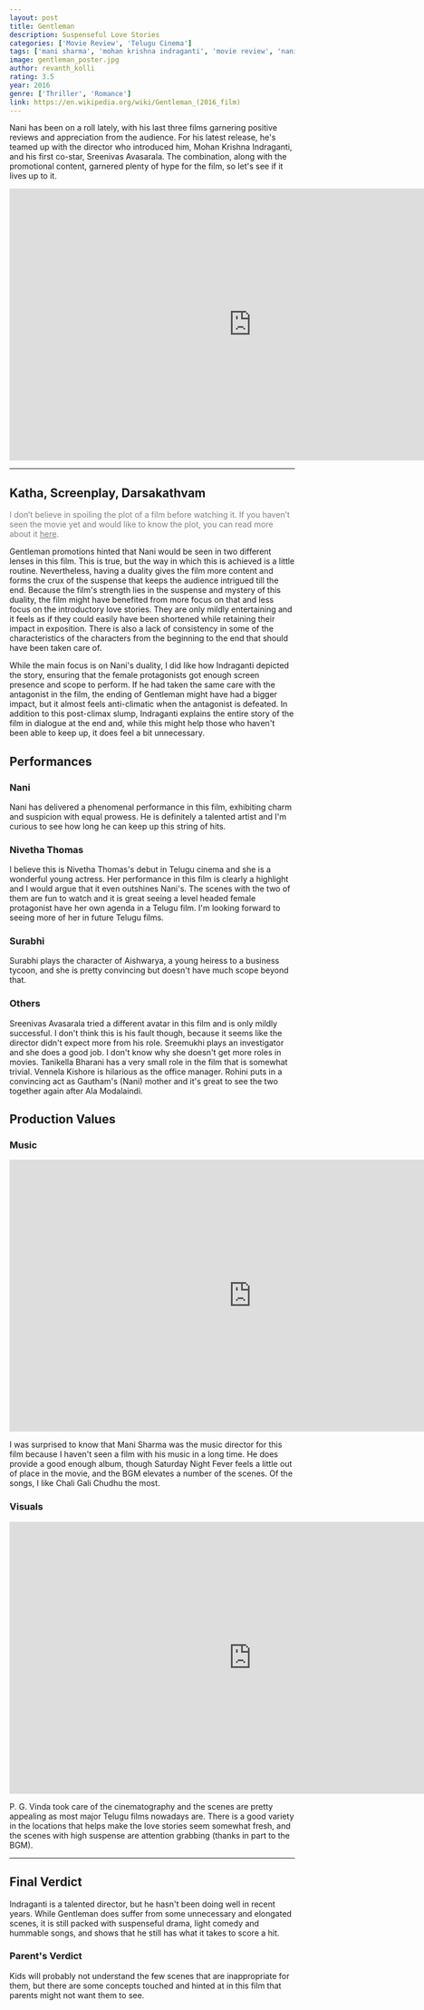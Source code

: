 ```yaml
---
layout: post
title: Gentleman
description: Suspenseful Love Stories
categories: ['Movie Review', 'Telugu Cinema']
tags: ['mani sharma', 'mohan krishna indraganti', 'movie review', 'nani', 'niveda thomas', 'p. g. vinda', 'rohini', 'sreemukhi', 'srinivas avasarala', 'surabhi', 'telugu movie', 'vennela kishore']
image: gentleman_poster.jpg
author: revanth_kolli
rating: 3.5
year: 2016
genre: ['Thriller', 'Romance']
link: https://en.wikipedia.org/wiki/Gentleman_(2016_film)
---
```


Nani has been on a roll lately, with his last three films garnering positive reviews and appreciation from the audience. For his latest release, he's teamed up with the director who introduced him, Mohan Krishna Indraganti, and his first co-star, Sreenivas Avasarala. The combination, along with the promotional content, garnered plenty of hype for the film, so let's see if it lives up to it.

<iframe width="853" height="480" src="https://www.youtube.com/embed/MgmowJ5r-es" frameborder="0" allowfullscreen></iframe>

<hr />

<h2><span class="review_header">Katha, Screenplay, Darsakathvam</span></h2>
<span style="color:#808080;">I don’t believe in spoiling the plot of a film before watching it. If you haven’t seen the movie yet and would like to know the plot, you can read more about it <a style="color:#808080;" href="https://en.wikipedia.org/wiki/Gentleman_(2016_film)#Plot" target="_blank">here</a>.</span>

Gentleman promotions hinted that Nani would be seen in two different lenses in this film. This is true, but the way in which this is achieved is a little routine. Nevertheless, having a duality gives the film more content and forms the crux of the suspense that keeps the audience intrigued till the end. Because the film's strength lies in the suspense and mystery of this duality, the film might have benefited from more focus on that and less focus on the introductory love stories. They are only mildly entertaining and it feels as if they could easily have been shortened while retaining their impact in exposition. There is also a lack of consistency in some of the characteristics of the characters from the beginning to the end that should have been taken care of.

While the main focus is on Nani's duality, I did like how Indraganti depicted the story, ensuring that the female protagonists got enough screen presence and scope to perform. If he had taken the same care with the antagonist in the film, the ending of Gentleman might have had a bigger impact, but it almost feels anti-climatic when the antagonist is defeated. In addition to this post-climax slump, Indraganti explains the entire story of the film in dialogue at the end and, while this might help those who haven't been able to keep up, it does feel a bit unnecessary.
<h2><span class="review_header">Performances</span></h2>
<h3>Nani</h3>
Nani has delivered a phenomenal performance in this film, exhibiting charm and suspicion with equal prowess. He is definitely a talented artist and I'm curious to see how long he can keep up this string of hits.
<h3>Nivetha Thomas</h3>
I believe this is Nivetha Thomas's debut in Telugu cinema and she is a wonderful young actress. Her performance in this film is clearly a highlight and I would argue that it even outshines Nani's. The scenes with the two of them are fun to watch and it is great seeing a level headed female protagonist have her own agenda in a Telugu film. I'm looking forward to seeing more of her in future Telugu films.
<h3>Surabhi</h3>
Surabhi plays the character of Aishwarya, a young heiress to a business tycoon, and she is pretty convincing but doesn't have much scope beyond that.
<h3>Others</h3>
Sreenivas Avasarala tried a different avatar in this film and is only mildly successful. I don't think this is his fault though, because it seems like the director didn't expect more from his role. Sreemukhi plays an investigator and she does a good job. I don't know why she doesn't get more roles in movies. Tanikella Bharani has a very small role in the film that is somewhat trivial. Vennela Kishore is hilarious as the office manager. Rohini puts in a convincing act as Gautham's (Nani) mother and it's great to see the two together again after Ala Modalaindi.
<h2><span class="review_header">Production Values</span></h2>
<h3>Music</h3>
<iframe width="853" height="480" src="https://www.youtube.com/embed/ls-PQOGDlK8" frameborder="0" allowfullscreen></iframe>

I was surprised to know that Mani Sharma was the music director for this film because I haven't seen a film with his music in a long time. He does provide a good enough album, though Saturday Night Fever feels a little out of place in the movie, and the BGM elevates a number of the scenes. Of the songs, I like Chali Gali Chudhu the most.
<h3>Visuals</h3>
<iframe width="853" height="480" src="https://www.youtube.com/embed/7-dXHRUrqGc" frameborder="0" allowfullscreen></iframe>

P. G. Vinda took care of the cinematography and the scenes are pretty appealing as most major Telugu films nowadays are. There is a good variety in the locations that helps make the love stories seem somewhat fresh, and the scenes with high suspense are attention grabbing (thanks in part to the BGM).

<hr />

<h2><span class="review_header">Final Verdict</span></h2>
Indraganti is a talented director, but he hasn't been doing well in recent years. While Gentleman does suffer from some unnecessary and elongated scenes, it is still packed with suspenseful drama, light comedy and hummable songs, and shows that he still has what it takes to score a hit.
<h3>Parent's Verdict</h3>
Kids will probably not understand the few scenes that are inappropriate for them, but there are some concepts touched and hinted at in this film that parents might not want them to see.


